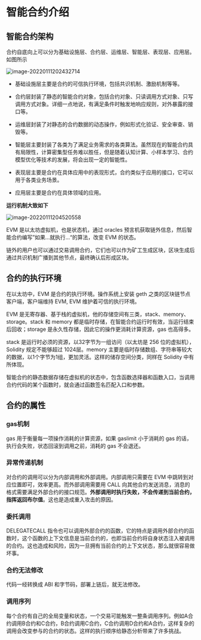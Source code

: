 # 智能合约介绍

## 智能合约架构

合约自底向上可以分为基础设施层、合约层、运维层、智能层、表现层、应用层。如图所示

![image-20220111202432714](https://gitee.com/learnerLj/typora/raw/master/image-20220111202432714.png)

- 基础设施层主要是合约的可信执行环境，包括共识机制、激励机制等等。

- 合约层封装了静态的智能合约对象，包括合约对象、只读调用方式对象、只写调用方式对象。详细一点地说，有满足条件时触发地响应规则，对外暴露的接口等。

- 运维层封装了对静态的合约数据的动态操作，例如形式化验证、安全审查、销毁等。

- 智能层主要封装了各类为了满足业务需求的各类算法。虽然现在的智能合约具有局限性，计算密集型任务难以胜任，但是随着认知计算、小样本学习、合约模型优化等技术的发展，将会出现一定的智能性。

- 表现层主要是合约在具体应用中的表现形式，合约类似于应用的接口，它可以用于各类业务场景。

- 应用层主要是合约在具体领域的应用。



**运行机制大致如下**

![image-20220111204520558](https://gitee.com/learnerLj/typora/raw/master/image-20220111204520558.png)

EVM 是以太坊虚拟机，也是状态机，通过 oracles 预言机获取链外信息，然后智能合约编写”如果...就执行...“的算法，改变 EVM 的状态。

链外的用户也可以通过交易调用合约，它们也可以作为矿工生成区块，区块生成后通过共识机制广播到其他节点，最终确认后形成区块。

## 合约的执行环境

在以太坊中，EVM 是合约的执行环境。操作系统上安装 geth 之类的区块链节点客户端，客户端维持 EVM, EVM 维护着可信的执行环境。

EVM 是无寄存器、基于栈的虚拟机，他的存储空间有三类，stack、memory、storage。stack 和 memory 都是临时存储，在智能合约运行时有效，当运行结束后回收；storage 是永久性存储，因此它的操作更消耗计算资源，gas 也高得多。

stack 是运行时必须的资源，以32字节为一组访问（以太坊是 256 位的虚拟机），Solidity 规定不能够超过 1024层。memory 主要是临时存储数组、字符串等较大的数据，以1个字节为1组，更加灵活。这样的储存空间分类，同样在 Solidity 中有所体现。

智能合约的静态数据存储在虚拟机的状态中，包含函数选择器和函数入口，当调用合约代码的某个函数时，就会通过函数签名匹配入口和参数。

## 合约的属性

### gas机制

gas 用于衡量每一项操作消耗的计算资源，如果 gaslimit 小于消耗的 gas 的话，执行会失败，状态回滚到调用之前，消耗的 gas 不会退还。

### 异常传递机制

对合约的调用可以分为内部调用和外部调用。内部调用只需要在 EVM 中跳转到对应位置即可，效率更高。而外部调用需要用 CALL 向其他合约发送消息，消息的格式需要满足外部合约的接口规范。**外部调用时执行失败，不会传递到当前合约，指挥返回布尔值**。这也是造成重入攻击的原因。

### 委托调用

DELEGATECALL 指令也可以调用外部合约的函数，它的特点是调用外部合约的函数时，这个函数的上下文信息是当前合约的，也即当前合约将自身状态注入被调用的合约。这也造成和风险，因为一旦拥有当前合约的上下文状态，那么就很容易做坏事。

### 合约无法修改

代码一经转换成 ABI 和字节码，部署上链后，就无法修改。

### 调用序列

每个合约有自己的全局变量和状态，一个交易可能触发一整条调用序列。例如A合约调用B合约和C合约，B合约调用C合约，C合约调用D合约和A合约，这样复杂的调用会改变参与的合约的状态。这样的执行顺序给静态分析带来了许多挑战。


